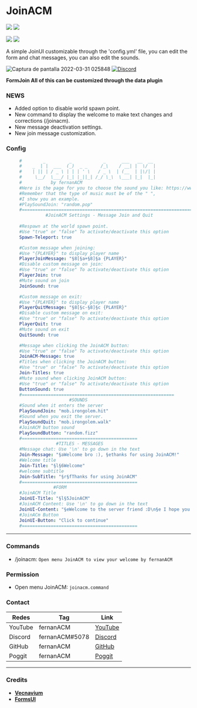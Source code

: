 # JoinACM

[![](https://poggit.pmmp.io/shield.state/JoinACM)](https://poggit.pmmp.io/p/JoinACM)
<a href="https://poggit.pmmp.io/p/JoinACM"><img src="https://poggit.pmmp.io/shield.state/JoinACM"></a>

[![](https://poggit.pmmp.io/shield.api/JoinACM)](https://poggit.pmmp.io/p/JoinACM)
<a href="https://poggit.pmmp.io/p/JoinACM"><img src="https://poggit.pmmp.io/shield.api/JoinACM"></a>

A simple JoinUI customizable through the 'config.yml' file, you can edit the form and chat messages, you can also edit the sounds.

![Captura de pantalla 2022-03-31 025848](https://user-images.githubusercontent.com/83558341/161006577-a3c54f12-9745-49d2-b75b-26c4f8a7ca27.png)
<a href="https://discord.gg/YyE9XFckqb"><img src="https://img.shields.io/discord/837701868649709568?label=discord&color=7289DA&logo=discord" alt="Discord" /></a>

**FormJoin All of this can be customized through the data plugin**

### NEWS
* Added option to disable world spawn point.
* New command to display the welcome to make text changes and corrections (/joinacm).
* New message deactivation settings.
* New join message customization.

### Config
```yaml
     #        _         _            _      ___   __  __ 
     #    _  | |  ___  (_)  _ _     /_\    / __| |  \/  |
     #    | || | / _ \ | | | ' \   / _ \  | (__  | |\/| |
     #     \__/  \___/ |_| |_||_| /_/ \_\  \___| |_|  |_|
     #           by fernanACM
     #Here is the page for you to choose the sound you like: https://www.digminecraft.com/lists/sound_list_pe.php
     #Remember that the type of music must be of the " ", 
     #I show you an example.
     #PlaySoundJoin: "random.pop"
     #====================================================================
               #JoinACM Settings - Message Join and Quit
           
     #Respawn at the world spawn point. 
     #Use "true" or "false" To activate/deactivate this option
     Spawn-Teleport: true

     #Custom message when joining: 
     #Use "{PLAYER}" to display player name
     PlayerJoinMessage: "§8[§a+§8]§a {PLAYER}"
     #Disable custom message on join: 
     #Use "true" or "false" To activate/deactivate this option
     PlayerJoin: true
     #Mute sound on join
     JoinSound: true

     #Custom message on exit: 
     #Use "{PLAYER}" to display player name
     PlayerQuitMessage: "§8[§c-§8]§c {PLAYER}"
     #Disable custom message on exit: 
     #Use "true" or "false" To activate/deactivate this option
     PlayerQuit: true
     #Mute sound on exit
     QuitSound: true

     #Message when clicking the JoinACM button: 
     #Use "true" or "false" To activate/deactivate this option
     JoinACM-Message: true
     #Titles when clicking the JoinACM button:
     #Use "true" or "false" To activate/deactivate this option
     Join-Titles: true
     #Mute sound when clicking JoinACM button:
     #Use "true" or "false" To activate/deactivate this option
     ButtonSound: true
     #==========================================================
                        #SOUNDS
     #Sound when it enters the server
     PlaySoundJoin: "mob.irongolem.hit"
     #Sound when you exit the server.
     PlaySoundQuit: "mob.irongolem.walk"
     #JoinACM button sound
     PlaySoundButton: "random.fizz"                                               
     #============================================
                   #TITLES - MESSAGES
     #Message chat: Use '\n' to go down in the text
     Join-Message: "§aWelcome bro :), §ethanks for using JoinACM!"
     #Welcome title
     Join-Title: "§l§6Welcome"
     #welcome subtitle
     Join-SubTitle: "§r§fThanks for using JoinACM"
     #============================================
                  #FORM
     #JoinACM Title
     JoinUI-Title: "§l§5JoinACM"
     #JoinACM Content: Use '\n' to go down in the text
     JoinUI-Content: "§eWelcome to the server friend :D\n§e I hope you like it very much.\n\n\n§bCreated by: §ffernanACM"
     #JoinACm Button
     JoinUI-Button: "Click to continue"
     #============================================

```
***
### Commands
* /joinacm: ```Open menu JoinACM to view your welcome by fernanACM```

### Permission
* Open menu JoinACM: ```joinacm.command```

### Contact
| Redes | Tag | Link |
|-------|-------------|------|
| YouTube | fernanACM | [YouTube](https://www.youtube.com/channel/UC-M5iTrCItYQBg5GMuX5ySw) | 
| Discord | fernanACM#5078 | [Discord](https://discord.gg/YyE9XFckqb) |
| GitHub | fernanACM | [GitHub](https://github.com/fernanACM)
| Poggit | fernanACM | [Poggit](https://poggit.pmmp.io/ci/fernanACM)
****

### Credits
* **[Vecnavium](https://github.com/Vecnavium)**
* **[FormsUI](https://github.com/Vecnavium/FormsUI/tree/master/)** 
